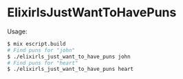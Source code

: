 ElixirlsJustWantToHavePuns
==========================

Usage:

```bash
$ mix escript.build
# Find puns for "john"
$ ./elixirls_just_want_to_have_puns john
# Find puns for "heart"
$ ./elixirls_just_want_to_have_puns heart
```
